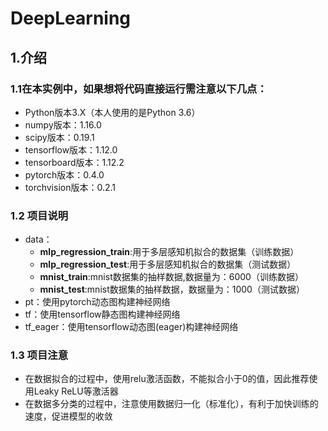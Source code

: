 # DeepLearning

## 1.介绍
### 1.1在本实例中，如果想将代码直接运行需注意以下几点：
* Python版本3.X（本人使用的是Python 3.6）
* numpy版本：1.16.0
* scipy版本：0.19.1
* tensorflow版本：1.12.0
* tensorboard版本：1.12.2
* pytorch版本：0.4.0
* torchvision版本：0.2.1
### 1.2 项目说明
* data：
    * **mlp_regression_train**:用于多层感知机拟合的数据集（训练数据）
    * **mlp_regression_test**:用于多层感知机拟合的数据集（测试数据）
    * **mnist_train**:mnist数据集的抽样数据,数据量为：6000（训练数据）
    * **mnist_test**:mnist数据集的抽样数据，数据量为：1000（测试数据）
* pt：使用pytorch动态图构建神经网络
* tf：使用tensorflow静态图构建神经网络
* tf_eager：使用tensorflow动态图(eager)构建神经网络
### 1.3 项目注意

* 在数据拟合的过程中，使用relu激活函数，不能拟合小于0的值，因此推荐使用Leaky ReLU等激活器
* 在数据多分类的过程中，注意使用数据归一化（标准化），有利于加快训练的速度，促进模型的收敛